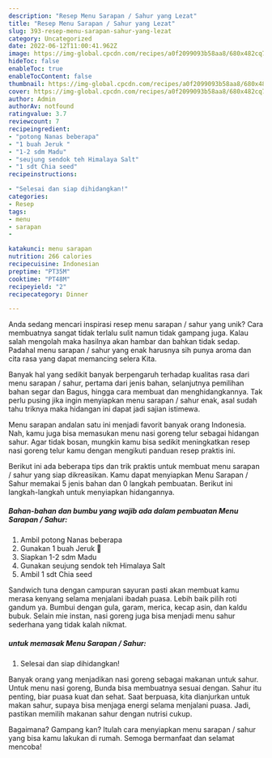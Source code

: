 ```yaml
---
description: "Resep Menu Sarapan / Sahur yang Lezat"
title: "Resep Menu Sarapan / Sahur yang Lezat"
slug: 393-resep-menu-sarapan-sahur-yang-lezat
category: Uncategorized
date: 2022-06-12T11:00:41.962Z
image: https://img-global.cpcdn.com/recipes/a0f2099093b58aa8/680x482cq70/menu-sarapan-sahur-foto-resep-utama.jpg
hideToc: false
enableToc: true
enableTocContent: false
thumbnail: https://img-global.cpcdn.com/recipes/a0f2099093b58aa8/680x482cq70/menu-sarapan-sahur-foto-resep-utama.jpg
cover: https://img-global.cpcdn.com/recipes/a0f2099093b58aa8/680x482cq70/menu-sarapan-sahur-foto-resep-utama.jpg
author: Admin
authorAv: notfound
ratingvalue: 3.7
reviewcount: 7
recipeingredient:
- "potong Nanas beberapa"
- "1 buah Jeruk "
- "1-2 sdm Madu"
- "seujung sendok teh Himalaya Salt"
- "1 sdt Chia seed"
recipeinstructions:

- "Selesai dan siap dihidangkan!"
categories:
- Resep
tags:
- menu
- sarapan
- 

katakunci: menu sarapan  
nutrition: 266 calories
recipecuisine: Indonesian
preptime: "PT35M"
cooktime: "PT48M"
recipeyield: "2"
recipecategory: Dinner

---
```





Anda sedang mencari inspirasi resep menu sarapan / sahur yang unik? Cara membuatnya sangat tidak terlalu sulit namun tidak gampang juga. Kalau salah mengolah maka hasilnya akan hambar dan bahkan tidak sedap. Padahal menu sarapan / sahur yang enak harusnya sih punya aroma dan cita rasa yang dapat memancing selera Kita.





Banyak hal yang sedikit banyak berpengaruh terhadap kualitas rasa dari menu sarapan / sahur, pertama dari jenis bahan, selanjutnya pemilihan bahan segar dan Bagus, hingga cara membuat dan menghidangkannya. Tak perlu pusing jika ingin menyiapkan menu sarapan / sahur enak,      asal sudah tahu triknya maka hidangan ini dapat jadi sajian istimewa.














Menu sarapan andalan satu ini menjadi favorit banyak orang Indonesia. Nah, kamu juga bisa memasukan menu nasi goreng telur sebagai hidangan sahur. Agar tidak bosan, mungkin kamu bisa sedikit meningkatkan resep nasi goreng telur kamu dengan mengikuti panduan resep praktis ini.






Berikut ini ada beberapa tips dan trik praktis untuk membuat menu sarapan / sahur yang siap dikreasikan. Kamu dapat menyiapkan Menu Sarapan / Sahur memakai 5 jenis bahan dan 0 langkah pembuatan. Berikut ini langkah-langkah untuk menyiapkan hidangannya.

<!--inarticleads1-->

##### Bahan-bahan dan bumbu yang wajib ada dalam pembuatan Menu Sarapan / Sahur:

1. Ambil potong Nanas beberapa
1. Gunakan 1 buah Jeruk 🍊
1. Siapkan 1-2 sdm Madu
1. Gunakan seujung sendok teh Himalaya Salt
1. Ambil 1 sdt Chia seed


Sandwich tuna dengan campuran sayuran pasti akan membuat kamu merasa kenyang selama menjalani ibadah puasa. Lebih baik pilih roti gandum ya. Bumbui dengan gula, garam, merica, kecap asin, dan kaldu bubuk. Selain mie instan, nasi goreng juga bisa menjadi menu sahur sederhana yang tidak kalah nikmat. 

<!--inarticleads2-->

#####  untuk memasak Menu Sarapan / Sahur:


1. Selesai dan siap dihidangkan!

Banyak orang yang menjadikan nasi goreng sebagai makanan untuk sahur. Untuk menu nasi goreng, Bunda bisa membuatnya sesuai dengan. Sahur itu penting, biar puasa kuat dan sehat. Saat berpuasa, kita dianjurkan untuk makan sahur, supaya bisa menjaga energi selama menjalani puasa. Jadi, pastikan memilih makanan sahur dengan nutrisi cukup. 

Bagaimana? Gampang kan? Itulah cara menyiapkan menu sarapan / sahur yang bisa kamu lakukan di rumah. Semoga bermanfaat dan selamat mencoba!
